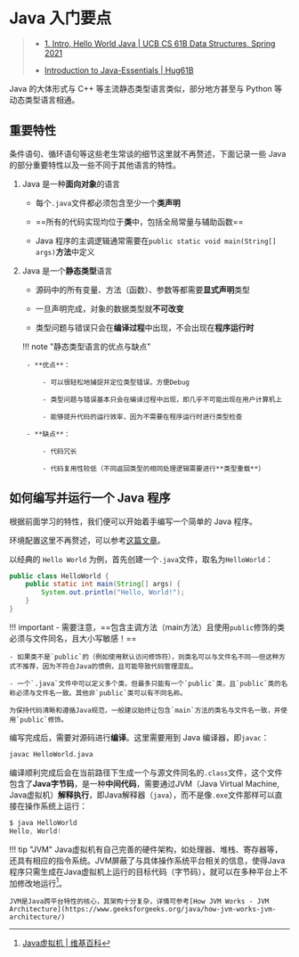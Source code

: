 # Java 入门要点

> - [1. Intro, Hello World Java | UCB CS 61B Data Structures, Spring 2021](https://sp21.datastructur.es/index.html)
>
> - [Introduction to Java-Essentials | Hug61B](https://joshhug.gitbooks.io/hug61b/content/chap1/chap11.html)

Java 的大体形式与 C++ 等主流静态类型语言类似，部分地方甚至与 Python 等动态类型语言相通。

## 重要特性

条件语句、循环语句等这些老生常谈的细节这里就不再赘述，下面记录一些 Java 的部分重要特性以及一些不同于其他语言的特性。

1. Java 是一种**面向对象**的语言

    - 每个`.java`文件都必须包含至少一个**类声明**

    - ==所有的代码实现均位于**类**中，包括全局常量与辅助函数==

    - Java 程序的主调逻辑通常需要在`public static void main(String[] args)`**方法**中定义

2. Java 是一个**静态类型**语言

    - 源码中的所有变量、方法（函数）、参数等都需要**显式声明**类型

    - 一旦声明完成，对象的数据类型就**不可改变**

    - 类型问题与错误只会在**编译过程**中出现，不会出现在**程序运行时**

    !!! note "静态类型语言的优点与缺点"

        - **优点**：

            - 可以很轻松地捕捉并定位类型错误，方便Debug

            - 类型问题与错误基本只会在编译过程中出现，即几乎不可能出现在用户计算机上

            - 能够提升代码的运行效率，因为不需要在程序运行时进行类型检查

        - **缺点**：

            - 代码冗长

            - 代码复用性较低（不同返回类型的相同处理逻辑需要进行**类型重载**）

## 如何编写并运行一个 Java 程序

<!-- *图片来源: [Essentials | Hug61B](https://joshhug.gitbooks.io/hug61b/content/chap1/chap11.html)* -->

根据前面学习的特性，我们便可以开始着手编写一个简单的 Java 程序。

环境配置这里不再赘述，可以参考[这篇文章](https://www.geeksforgeeks.org/installation-guide/download-and-install-jdk-on-windows-mac-and-linux/)。

以经典的 `Hello World` 为例，首先创建一个`.java`文件，取名为`HelloWorld`：

```java
public class HelloWorld {
    public static int main(String[] args) {
        System.out.println("Hello, World!");
    }
}
```

!!! important
    - 需要注意，==包含主调方法（main方法）且使用`public`修饰的类必须与文件同名，且大小写敏感！==

    - 如果类不是`public`的（例如使用默认访问修饰符），则类名可以与文件名不同——但这种方式不推荐，因为不符合Java的惯例，且可能导致代码管理混乱。

    - 一个`.java`文件中可以定义多个类，但最多只能有一个`public`类，且`public`类的名称必须与文件名一致。其他非`public`类可以有不同名称。

    为保持代码清晰和遵循Java规范，一般建议始终让包含`main`方法的类名与文件名一致，并使用`public`修饰。

编写完成后，需要对源码进行**编译**。这里需要用到 Java 编译器，即`javac`：
```bash
javac HelloWorld.java
```

编译顺利完成后会在当前路径下生成一个与源文件同名的`.class`文件，这个文件包含了**Java字节码**，是一种**中间代码**，需要通过JVM（Java Virtual Machine, Java虚拟机）**解释执行**，即Java解释器（`java`），而不是像`.exe`文件那样可以直接在操作系统上运行：
```java
$ java HelloWorld
Hello, World!
```

!!! tip "JVM"
    Java虚拟机有自己完善的硬件架构，如处理器、堆栈、寄存器等，还具有相应的指令系统。JVM屏蔽了与具体操作系统平台相关的信息，使得Java程序只需生成在Java虚拟机上运行的目标代码（字节码），就可以在多种平台上不加修改地运行[^1]。

    JVM是Java跨平台特性的核心，其架构十分复杂，详情可参考[How JVM Works - JVM Architecture](https://www.geeksforgeeks.org/java/how-jvm-works-jvm-architecture/)


[^1]: [Java虚拟机 | 维基百科](https://zh.wikipedia.org/wiki/Java%E8%99%9A%E6%8B%9F%E6%9C%BA)
